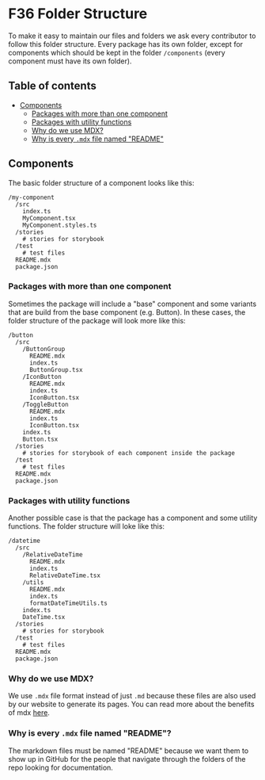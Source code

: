 # F36 Folder Structure

To make it easy to maintain our files and folders we ask every contributor to follow this folder structure.
Every package has its own folder, except for components which should be kept in the folder `/components` (every component must have its own folder).

## Table of contents

- [Components](#components)
  - [Packages with more than one component](#packages-with-more-than-one-component)
  - [Packages with utility functions](#packages-with-utility-functions)
  - [Why do we use MDX?](#why-do-we-use-mdx)
  - [Why is every `.mdx` file named "README"](#why-is-every-mdx-file-named-readme)

## Components

The basic folder structure of a component looks like this:

```
/my-component
  /src
    index.ts
    MyComponent.tsx
    MyComponent.styles.ts
  /stories
    # stories for storybook
  /test
    # test files
  README.mdx
  package.json
```

### Packages with more than one component

Sometimes the package will include a "base" component and some variants that are build from the base component (e.g. Button).
In these cases, the folder structure of the package will look more like this:

```
/button
  /src
    /ButtonGroup
      README.mdx
      index.ts
      ButtonGroup.tsx
    /IconButton
      README.mdx
      index.ts
      IconButton.tsx
    /ToggleButton
      README.mdx
      index.ts
      IconButton.tsx
    index.ts
    Button.tsx
  /stories
    # stories for storybook of each component inside the package
  /test
    # test files
  README.mdx
  package.json
```

### Packages with utility functions

Another possible case is that the package has a component and some utility functions. The folder structure will loke like this:

```
/datetime
  /src
    /RelativeDateTime
      README.mdx
      index.ts
      RelativeDateTime.tsx
    /utils
      README.mdx
      index.ts
      formatDateTimeUtils.ts
    index.ts
    DateTime.tsx
  /stories
    # stories for storybook
  /test
    # test files
  README.mdx
  package.json
```

### Why do we use MDX?

We use `.mdx` file format instead of just `.md` because these files are also used
by our website to generate its pages.
You can read more about the benefits of mdx [here](https://mdxjs.com/).

### Why is every `.mdx` file named "README"?

The markdown files must be named "README" because we want them to show up in GitHub
for the people that navigate through the folders of the repo looking for documentation.
